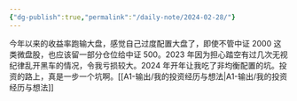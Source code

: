```yaml
---
{"dg-publish":true,"permalink":"/daily-note/2024-02-28/"}
---
```



今年以来的收益率跑输大盘，感觉自己过度配置大盘了，即使不管中证 2000 这类微盘股，也应该留一部分仓位给中证 500。2023 年因为担心踏空有过几次无视纪律乱开黑车的情况，令我亏损较大。2024 年开年让我吃了非均衡配置的坑。投资的路上，真是一步一个坑啊。[[A1-输出/我的投资经历与想法\|A1-输出/我的投资经历与想法]]
